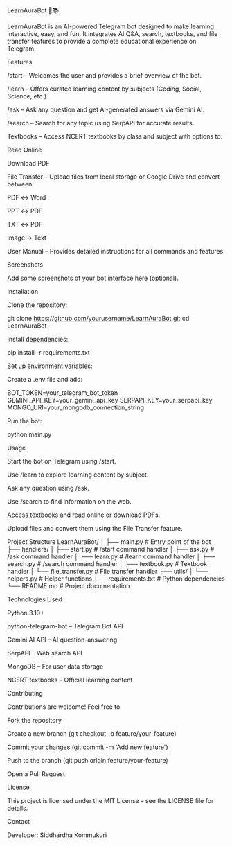 LearnAuraBot 🤖📚

LearnAuraBot is an AI-powered Telegram bot designed to make learning interactive, easy, and fun. It integrates AI Q&A, search, textbooks, and file transfer features to provide a complete educational experience on Telegram.

Features

/start – Welcomes the user and provides a brief overview of the bot.

/learn – Offers curated learning content by subjects (Coding, Social, Science, etc.).

/ask – Ask any question and get AI-generated answers via Gemini AI.

/search – Search for any topic using SerpAPI for accurate results.

Textbooks – Access NCERT textbooks by class and subject with options to:

Read Online

Download PDF

File Transfer – Upload files from local storage or Google Drive and convert between:

PDF ↔ Word

PPT ↔ PDF

TXT ↔ PDF

Image → Text

User Manual – Provides detailed instructions for all commands and features.

Screenshots

Add some screenshots of your bot interface here (optional).

Installation

Clone the repository:

git clone https://github.com/yourusername/LearnAuraBot.git
cd LearnAuraBot


Install dependencies:

pip install -r requirements.txt


Set up environment variables:

Create a .env file and add:

BOT_TOKEN=your_telegram_bot_token
GEMINI_API_KEY=your_gemini_api_key
SERPAPI_KEY=your_serpapi_key
MONGO_URI=your_mongodb_connection_string


Run the bot:

python main.py

Usage

Start the bot on Telegram using /start.

Use /learn to explore learning content by subject.

Ask any question using /ask.

Use /search to find information on the web.

Access textbooks and read online or download PDFs.

Upload files and convert them using the File Transfer feature.

Project Structure
LearnAuraBot/
│
├── main.py                # Entry point of the bot
├── handlers/
│   ├── start.py           # /start command handler
│   ├── ask.py             # /ask command handler
│   ├── learn.py           # /learn command handler
│   ├── search.py          # /search command handler
│   ├── textbook.py        # Textbook handler
│   └── file_transfer.py   # File transfer handler
├── utils/
│   └── helpers.py         # Helper functions
├── requirements.txt       # Python dependencies
└── README.md              # Project documentation

Technologies Used

Python 3.10+

python-telegram-bot – Telegram Bot API

Gemini AI API – AI question-answering

SerpAPI – Web search API

MongoDB – For user data storage

NCERT textbooks – Official learning content

Contributing

Contributions are welcome! Feel free to:

Fork the repository

Create a new branch (git checkout -b feature/your-feature)

Commit your changes (git commit -m 'Add new feature')

Push to the branch (git push origin feature/your-feature)

Open a Pull Request

License

This project is licensed under the MIT License – see the LICENSE
 file for details.

Contact

Developer: Siddhardha Kommukuri
